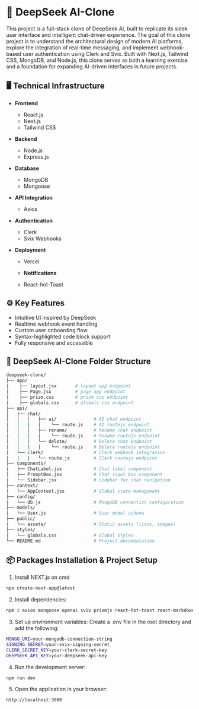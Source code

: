 <h1> 🧠 DeepSeek AI-Clone</h1>
This project is a full-stack clone of DeepSeek AI, built to replicate its sleek user interface and intelligent chat-driven experience. The goal of this clone project is to understand the architectural design of modern AI platforms, explore the integration of real-time messaging, and implement webhook-based user authentication using Clerk and Svix. Built with Next.js, Tailwind CSS, MongoDB, and Node.js, this clone serves as both a learning exercise and a foundation for expanding AI-driven interfaces in future projects.

## 🖥️ Technical Infrastructure
- **Frontend**
  - React.js
  - Next.js
  - Tailwind CSS

- **Backend**
  - Node.js
  - Express.js

- **Database**
  - MongoDB
  - Mongoose

- **API Integration**
  - Axios

- **Authentication**
  - Clerk
  - Svix Webhooks

- **Deployment**
  - Vercel

  - **Notifications**
  - React-hot-Toast

## ⚙️ Key Features

- Intuitive UI inspired by DeepSeek
- Realtime webhook event handling
- Custom user onboarding flow
- Syntax-highlighted code block support
- Fully responsive and accessible

## 📁 DeepSeek AI-Clone Folder Structure
```bash
deepseek-clone/
├── app/
|    ├── layout.jsx       # layout app endpoint
|    ├── Page.jsx         # page app endpoint
|    ├── prism.css        # prism css endpoint
|    ├── globals.css      # globals css endpoint
├── api/
│   ├── chat/
│   │   │   ├── ai/              # AI chat endpoint
|   |   |   |    └── route.js    # AI routejs endpoint
│   │   │   ├── rename/          # Rename chat endpoint
|   |   |   |    └── route.js    # Rename routejs endpoint
│   │   │   └── delete/          # Delete chat endpoint
|   |   |   |    └── route.js    # Delete routejs endpoint
│   └── clerk/                   # Clerk webhook integration
|   |   |   └── route.js         # Clerk routejs endpoint
├── components/
|   ├── ChatLabel.jsx            # Chat label component
│   ├── PromptBox.jsx            # Chat input box component
|   └── Sidebar.jsx              # Sidebar for chat navigation
├── context/
|   └── AppContext.jsx           # Global state management
├── config/
|   └── db.js                    # MongoDB connection configuration
├── models/
|   └── User.js                  # User model schema
├── public/
|   └── assets/                  # Static assets (icons, images)
├── styles/
|   └── globals.css              # Global styles
└── README.md                    # Project documentation
```

## 📦 Packages Installation & Project Setup
1. Install NEXT.js on cmd
```bash
npx create-next-app@latest
```
2. Install dependencies:
```bash
npm i axios mongoose openai svix prismjs react-hot-toast react-markdown
```
3. Set up environment variables: Create a .env file in the root directory and add the following:
```bash
MONGO_URI=your-mongodb-connection-string
SIGNING_SECRET=your-svix-signing-secret
CLERK_SECRET_KEY=your-clerk-secret-key
DEEPSEEK_API_KEY=your-deepseek-api-key
```
4. Run the development server:
```bash
npm run dev
```
5. Open the application in your browser:
```bash
http://localhost:3000
```
